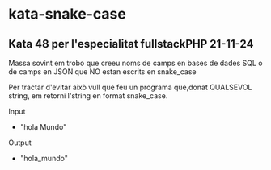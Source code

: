 # kata-snake-case
## Kata 48 per l'especialitat fullstackPHP 21-11-24

Massa sovint em trobo que creeu noms de camps en bases de dades SQL o de camps en JSON que NO estan escrits en snake_case

Per tractar d'evitar això vull que feu un programa que,donat QUALSEVOL string, em retorni l'string en format snake_case.

Input  
- "hola Mundo"  

Output  
- "hola_mundo"